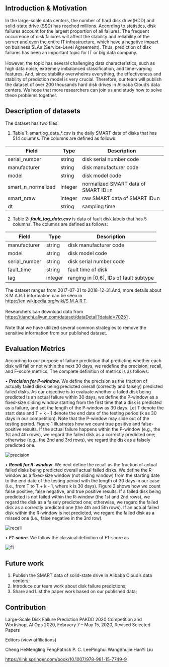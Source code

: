 ## Introduction & Motivation

   In the large-scale data centers, the number of hard disk drive(HDD) and solid-state drive (SSD) has reached millions. According to  statistics, disk failures account for the largest proportion of all failures. The frequent occurrence of disk failures will affect the stability and reliability of the server and even the entire IT infrastructure, which have a negative impact on business SLAs (Service-Level Agreement). Thus, prediction of disk failures has been an important topic for IT or big data company. <br> 
   <br> 
   However, the topic has several challenging data characteristics, such as high data noise, extremely imbalanced classification, and time-varying features. And, since stability overwhelms everything, the effectiveness and stability of prediction model is very crucial.  Therefore, our team will publish the dataset of over 200 thousands hard disk drives in Alibaba Cloud’s data centers. We hope that more researchers can join us and study how to solve these problems together.
   
## Description of datasets
The dataset has two files:
1) Table 1: smartlog_data_*.csv is the daily SMART data of disks that has 514 columns. The columns are defined as follows:

Field|Type|Description
----|----|----
serial_number|string|disk serial number code
manufacturer|string|disk manufacturer code
model|string|disk model code
smart_n_normalized|integer|normalized SMART data of SMART ID=n
smart_nraw|integer|raw SMART data of SMART ID=n
dt|string|sampling time  

2) Table 2: ***fault_tag_data.csv*** is data of fault disk labels that has 5 columns. The columns are defined as follows: 

Field|Type|Description
----|----|----
manufacturer|string|disk manufacturer code
model|string|disk model code
serial_number|string|disk serial number code
fault_time|string|fault time of disk 
tag|integer|ranging in [0,6], IDs of fault subtype 
 
The dataset ranges from 2017-07-31 to 2018-12-31.And, more details about S.M.A.R.T information can be seen in https://en.wikipedia.org/wiki/S.M.A.R.T. <br> 
<br> 
Researchers can download data from https://tianchi.aliyun.com/dataset/dataDetail?dataId=70251 . <br> 
<br> 
Note that we have utilized several common strategies to remove the sensitive information from our published dataset. 

## Evaluation Metrics 
According to our purpose of failure prediction that predicting whether each disk will fail or not within the next 30 days, we redefine the precision, recall, and F-score metrics. The complete definition of metrics is as follows:

• ***Precision for P-window***. We define the precision as the fraction of actually failed
disks being predicted overall (correctly and falsely) predicted failed disks. As our
objective is to evaluate whether a failed disk being predicted is an actual failure
within 30 days, we define the P-window as a fixed-size sliding window starting
from the first time that a disk is predicted as a failure, and set the length of the P-window
as 30 days. Let T denote the start date and T + k - 1 denote the end date of
the testing period (k as 30 days in our competition). Note that the P-window may
slide out of the testing period. Figure 1 illustrates how we count true positive and false-positive results. If the actual failure happens within the P-window (e.g., the
1st and 4th rows), we regard the failed disk as a correctly predicted one; otherwise
(e.g., the 2nd and 3rd rows), we regard the disk as a falsely predicted one.

<img src="https://latex.codecogs.com/svg.latex?\Large&space;Precision=\frac{n_{tpp}}{n_{pp}}" title="precision" />

• ***Recall for R-window***. We next define the recall as the fraction of actual failed disks being predicted overall actual failed disks. We define the R-window as a fixed-size
window (not sliding window) from the starting date to the end date of the testing
period with the length of 30 days in our case (i.e., from T to T + k - 1, where k
is 30 days). Figure 2 shows how we count false positive, false negative, and true
positive results. If a failed disk being predicted is not failed within the R-window
(the 1st and 2nd rows), we regard the disk as a falsely predicted one; otherwise,
we regard the failed disk as a correctly predicted one (the 4th and 5th rows). If an actual failed disk within the R-window is not predicted, we regard the failed disk as a missed one (i.e., false negative in the 3rd row).

<img src="https://latex.codecogs.com/svg.latex?\Large&space;Recall=\frac{n_{tpr}}{{pr}}" title="recall" />

• ***F1-score***. We follow the classical definition of F1-score as

<img src="https://latex.codecogs.com/svg.latex?\Large&space;\frac{2*Precision*Recall}{Precision+Recall}" title="f1" />


## Future work 
1. Publish the SMART data of solid-state drive in Alibaba Cloud’s data centers;
2. Introduce our team work about disk failure predictions;
3. Share and List the paper work based on our published data;


## Contribution

Large-Scale Disk Failure Prediction
PAKDD 2020 Competition and Workshop, AI Ops 2020, February 7 – May 15, 2020, Revised Selected Papers

Editors (view affiliations)

Cheng HeMengling FengPatrick P. C. LeePinghui WangShujie HanYi Liu

https://link.springer.com/book/10.1007/978-981-15-7749-9
